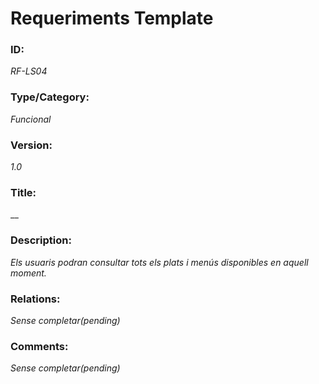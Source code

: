 # Requeriments Template

### ID: 
_RF-LS04_

### Type/Category:
_Funcional_

### Version:
_1.0_

### Title: 
__

### Description: 
_Els usuaris podran consultar tots els plats i menús disponibles en aquell moment._

### Relations: 
_Sense completar(pending)_

### Comments: 
_Sense completar(pending)_

